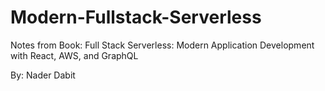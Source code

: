 # Modern-Fullstack-Serverless

Notes from Book: 
Full Stack Serverless: Modern Application Development with React, AWS, and GraphQL 

By:
Nader Dabit 

